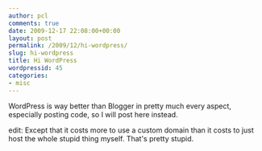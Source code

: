 ```yaml
---
author: pcl
comments: true
date: 2009-12-17 22:08:00+00:00
layout: post
permalink: /2009/12/hi-wordpress/
slug: hi-wordpress
title: Hi WordPress
wordpressid: 45
categories:
- misc
---
```


WordPress is way better than Blogger in pretty much every aspect, especially posting code, so I will post here instead.

edit: Except that it costs more to use a custom domain than it costs to just host the whole stupid thing myself. That's pretty stupid.
